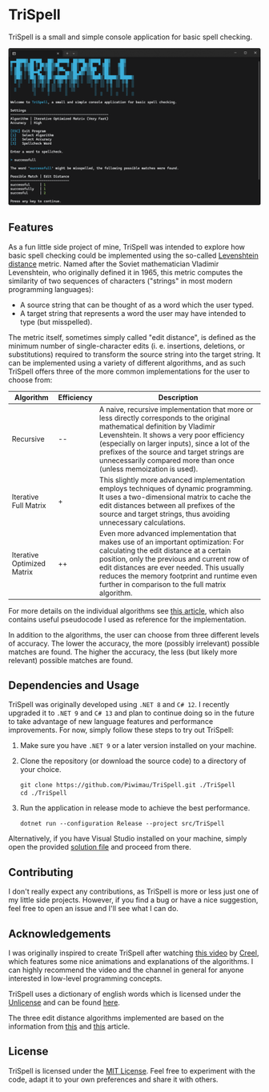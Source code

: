 # TriSpell

TriSpell is a small and simple console application for basic spell checking.

![Overview](resources/Overview.png)

## Features

As a fun little side project of mine, TriSpell was intended to explore how basic
spell checking could be implemented using the so-called
[Levenshtein distance](https://en.wikipedia.org/wiki/Levenshtein_distance)
metric. Named after the Soviet mathematician Vladimir Levenshtein, who
originally defined it in 1965, this metric computes the similarity of two
sequences of characters ("strings" in most modern programming languages):

* A source string that can be thought of as a word which the user typed.
* A target string that represents a word the user may have intended to type (but
  misspelled).

The metric itself, sometimes simply called "edit distance", is defined as the
minimum number of single-character edits (i. e. insertions, deletions, or
substitutions) required to transform the source string into the target string.
It can be implemented using a variety of different algorithms, and as such
TriSpell offers three of the more common implementations for the user to choose
from:

| Algorithm                  | Efficiency | Description                                                                                                                                                                                                                                                                                                                                   |
|----------------------------|------------|-----------------------------------------------------------------------------------------------------------------------------------------------------------------------------------------------------------------------------------------------------------------------------------------------------------------------------------------------|
| Recursive                  | --         | A naive, recursive implementation that more or less directly corresponds to the original mathematical definition by Vladimir Levenshtein. It shows a very poor efficiency (especially on larger inputs), since a lot of the prefixes of the source and target strings are unnecessarily compared more than once (unless memoization is used). |
| Iterative Full Matrix      | +          | This slightly more advanced implementation employs techniques of dynamic programming. It uses a two-dimensional matrix to cache the edit distances between all prefixes of the source and target strings, thus avoiding unnecessary calculations.                                                                                             |
| Iterative Optimized Matrix | ++         | Even more advanced implementation that makes use of an important optimization: For calculating the edit distance at a certain position, only the previous and current row of edit distances are ever needed. This usually reduces the memory footprint and runtime even further in comparison to the full matrix algorithm.                   |

For more details on the individual algorithms see
[this article](https://en.wikipedia.org/wiki/Levenshtein_distance), which also
contains useful pseudocode I used as reference for the implementation.

In addition to the algorithms, the user can choose from three different levels
of accuracy. The lower the accuracy, the more (possibly irrelevant) possible
matches are found. The higher the accuracy, the less (but likely more relevant)
possible matches are found.

## Dependencies and Usage

TriSpell was originally developed using `.NET 8` and `C# 12`. I recently
upgraded it to `.NET 9` and `C# 13` and plan to continue doing so in the future
to take advantage of new language features and performance improvements. For
now, simply follow these steps to try out TriSpell:

1. Make sure you have `.NET 9` or a later version installed on your machine.

2. Clone the repository (or download the source code) to a directory of your
   choice.
   
   ```shell
   git clone https://github.com/Piwimau/TriSpell.git ./TriSpell
   cd ./TriSpell
   ```

3. Run the application in release mode to achieve the best performance.
   
   ```shell
   dotnet run --configuration Release --project src/TriSpell
   ```

Alternatively, if you have Visual Studio installed on your machine, simply open
the provided [solution file](TriSpell.slnx) and proceed from there.

## Contributing

I don't really expect any contributions, as TriSpell is more or less just one of
my little side projects. However, if you find a bug or have a nice suggestion,
feel free to open an issue and I'll see what I can do.

## Acknowledgements

I was originally inspired to create TriSpell after watching
[this video](https://www.youtube.com/watch?v=Cu7Tl7FGigQ) by
[Creel](https://www.youtube.com/@WhatsACreel), which features some nice
animations and explanations of the algorithms. I can highly recommend the video
and the channel in general for anyone interested in low-level programming
concepts.

TriSpell uses a dictionary of english words which is licensed under the
[Unlicense](https://unlicense.org) and can be found
[here](https://github.com/dwyl/english-words).

The three edit distance algorithms implemented are based on the information from
[this](https://en.wikipedia.org/wiki/Levenshtein_distance) and
[this](https://en.wikipedia.org/wiki/Wagner%E2%80%93Fischer_algorithm) article.

## License

TriSpell is licensed under the [MIT License](LICENSE). Feel free to experiment
with the code, adapt it to your own preferences and share it with others.